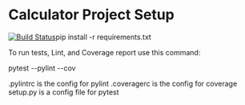 # Calculator Project Setup
[![Build Status](https://app.travis-ci.com/jastina10/calc2.svg?branch=part5)](https://app.travis-ci.com/jastina10/calc2)pip install -r requirements.txt

To run tests, Lint, and Coverage report use this command:

pytest  --pylint --cov

.pylintrc is the config for pylint
.coveragerc is the config for coverage
setup.py is a config file for pytest
